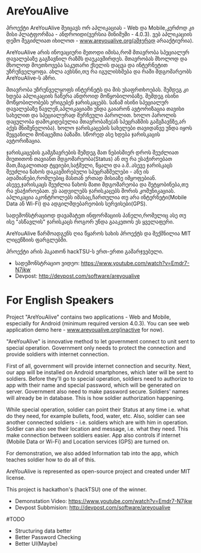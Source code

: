 # AreYouAlive
პროექტი AreYouAlive შეიცავს ორ აპლიკაციას - Web და Mobile,კერძოდ კი მისი პლატფორმაა - ანდროიდი(ვერსია მინიმუმი - 4.0.3). ვებ აპლიკაციის დემო შეგიძლიათ იხილოთ - www.areyoualive.org(ამჯერად არააქტიურია).

AreYouAlive არის ინოვაციური მეთოდი იმისა,რომ მთავრობა სპეციალურ დავალებაზე გაგზავნილ რაზმს დაუკავშირდეს. მთავრობას მხოლოდ და მხოლოდ მოეთხოვება საკუთარი ქსელის დაცვა და ინტერნეტით უზრუნველყოფა. ახლა ავხსნი,თუ რა იგულისხმება და რაში მდგომარეობს AreYouAlive-ს აზრი.

მთავრობა უზრუნველყოფს ინტერნეტს და მის უსაფრთხოებას. შემდეგ კი ხდება აპლიკაციის ჩაწერა ანდროიდ მოწყობილობაზე. შემდეგ ისინი მოწყობილობებს ურიგებენ ჯარისკაცებს. სანამ ისინი სპეციალურ დავალებაზე წავლენ,აპლიკაციაში უნდა გაიარონ ავტორიზაცია თავისი სახელით და სპეციალურად შერჩეული პაროლით. ხოლო პაროლის დაცულობა დამოკიდებულია მთავრობაზე(ან სპეცრაზმის გამგზავნზე,არ აქვს მნიშვნელობა). ხოლო ჯარისკაცების სახელები თავიდანვე უნდა იყოს შეყვანილი მონაცემთა ბაზაში. სწორედ ასე ხდება ჯარისკაცის ავტორიზაცია.

ჯარისკაცების გამგზავრების შემდეგ მათ ნებისმიერ დროს შეუძლიათ მიუთითონ თავიანთ მდგომარეობა(Status) ან თუ რა ესაჭიროებათ მათ,მაგალითად ტყვიები,საჭმელი, წყალი და ა.შ..ასევე ჯარისკაცს შეუძლია ნახოს დაკავშირებული სპეცრაზმელები - ანუ ის ადამიანები,რომლებიც მასთან ერთად მისიაზე იმყოფებიან. ასევე,ჯარისკაცს შეუძლია ნახოს მათი მდგომარეობა და შეტყობინება,თუ რა ესაჭიროებათ. ეს აადვილებს ჯარისკაცებს შორის კომუნიკაციას. აპლიკაცია აკონტროლებს იმასაც,ჩართულია თუ არა ინტერნეტი(Mobile Data ან Wi-Fi) და ადგილმდებარეობის სერვისები(GPS).

სადემონსტრაციოდ დავამატეთ ინფორმაციის პანელი,რომელიც ასე თუ ისე "ასწავლის" ჯარისკაცს როგორ უნდა გააკეთოს ეს ყველაფერი.

AreYouAlive წარმოადგენს ღია წყაროს სახის პროექტს და შექმნილია MIT ლიცენზიის ფარგლებში.

პროექტი არის ჰაკათონ hackTSU-ს ერთ-ერთი გამარჯვებული.

- სადემონსტრაციო ვიდეო:  https://www.youtube.com/watch?v=Emdr7-N7jkw
- Devpost: http://devpost.com/software/areyoualive

# For English Speakers
Project "AreYouAlive" contains two applications - Web and Mobile, especially for Android (minimum required version 4.0.3). You can see web application demo here - www.areyoualive.org(inactive for now).

"AreYouAlive" is innovative method to let government connect to unit sent to special operation. Government only needs to protect the connection and provide soldiers with internet connection.

First of all, government will provide internet connection and security. Next, our app will be installed on Android smartphones, which later will be sent to soldiers. Before they'll go to special operation, soldiers need to authorize to app with their name and special password, which will be generated on server. Government also need to make password secure. Soldiers' names will already be in database. This is how soldier authorization happening.

While special operation, soldier can point their Status at any time i.e. what do they need, for example bullets, food, water, etc. Also, soldier can see another connected soldiers - i.e. soldiers which are with him in operation. Soldier can also see their location and message, i.e. what they need. This make connection between soldiers easier. App also controls if internet (Mobile Data or Wi-Fi) and Location services (GPS) are turned on.

For demonstration, we also added Information tab into the app, which teaches soldier how to do all of this.

AreYouAlive is represented as open-source project and created under MIT license.

This project is hackathon's (hackTSU) one of the winner.

- Demonstation Video:  https://www.youtube.com/watch?v=Emdr7-N7jkw
- Devpost Subbmision: http://devpost.com/software/areyoualive

#TODO
- Structuring data better
- Better Password Checking
- Better UI(Maybe)